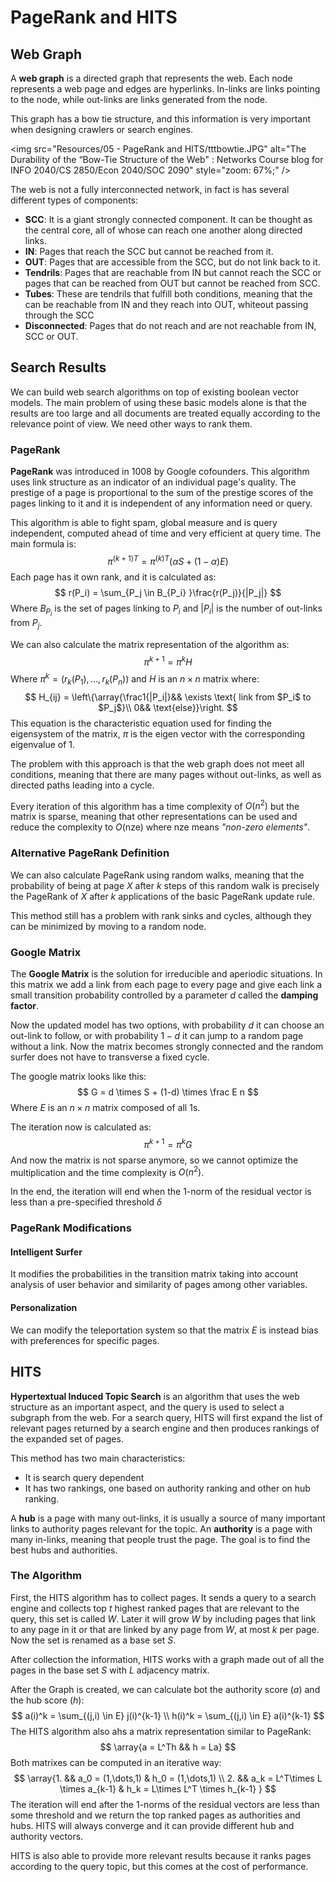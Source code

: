 # PageRank and HITS

## Web Graph

A **web graph** is a directed graph that represents the web. Each node represents a web page and edges are hyperlinks. In-links are links pointing to the node, while out-links are links generated from the node.

This graph has a bow tie structure, and this information is very important when designing crawlers or search engines.

<img src="Resources/05 - PageRank and HITS/tttbowtie.JPG" alt="The Durability of the “Bow-Tie Structure of the Web" : Networks Course blog  for INFO 2040/CS 2850/Econ 2040/SOC 2090" style="zoom: 67%;" />

The web is not a fully interconnected network, in fact is has several different types of components:

- **SCC**: It is a giant strongly connected component. It can be thought as the central core, all of whose can reach one another along directed links.
- **IN**: Pages that reach the SCC but cannot be reached from it.
- **OUT**: Pages that are accessible from the SCC, but do not link back to it.
- **Tendrils**: Pages that are reachable from IN but cannot reach the SCC or pages that can be reached from OUT but cannot be reached from SCC.
- **Tubes**: These are tendrils that fulfill both conditions, meaning that the can be reachable from IN and they reach into OUT, whiteout passing through the SCC
- **Disconnected**: Pages that do not reach and are not reachable from IN, SCC or OUT. 

## Search Results

We can build web search algorithms on top of existing boolean vector models. The main problem of using these basic models alone is that the results are too large and all documents are treated equally according to the relevance point of view. We need other ways to rank them.

### PageRank

**PageRank** was introduced in 1008 by Google cofounders. This algorithm uses link structure as an indicator of an individual page's quality. The prestige of a page is proportional to the sum of the prestige scores of the pages linking to it and it is independent of any information need or query.

This algorithm is able to fight spam, global measure and is query independent, computed ahead of time and very efficient at query time. The main formula is:
$$
\pi^{(k+1)T} = \pi^{(k)T}(\alpha S + (1-\alpha)E)
$$
Each page has it own rank, and it is calculated as:
$$
r(P_i) = \sum_{P_j \in B_{P_i}  }\frac{r(P_j)}{|P_j|}
$$
Where $B_{P_i}$ is the set of pages linking to $P_i$ and $|P_i|$ is the number of out-links from $P_j$. 

We can also calculate the matrix representation of the algorithm as:
$$
\pi^{k+1} = \pi^k H
$$
Where $\pi^k = (r_k(P_1),\dots,r_k(P_n))$  and $H$ is an $n\times n$ matrix where:
$$
H_{ij} = \left\{\array{\frac1{|P_i|}&& \exists \text{ link from $P_i$ to $P_j$}\\
0&& \text{else}}\right.
$$
This equation is the characteristic equation used for finding the eigensystem of the matrix, $\pi$ is the eigen vector with the corresponding eigenvalue of $1$. 

The problem with this approach is that the web graph does not meet all conditions, meaning that there are many pages without out-links, as well as directed paths leading into a cycle.

Every iteration of this algorithm has a time complexity of $O(n^2)$ but the matrix is sparse, meaning that other representations can be used and reduce the complexity to $O(\text{nze})$ where $\text{nze}$ means *"non-zero elements"*.

### Alternative PageRank Definition

We can also calculate PageRank using random walks, meaning that the probability of being at page $X$ after $k$ steps of this random walk is precisely the PageRank of $X$ after $k$ applications of the basic PageRank update rule.

This method still has a problem with rank sinks and cycles, although they can be minimized by moving to a random node.

### Google Matrix

The **Google Matrix** is the solution for irreducible and aperiodic situations. In this matrix we add a link from each page to every page and give each link a small transition probability controlled by a parameter $d$ called the **damping factor**.

Now the updated model has two options, with probability $d$ it can choose an out-link to follow, or with probability $1-d$ it can jump to a random page without a link. Now the matrix becomes strongly connected and the random surfer does not have to transverse a fixed cycle.

The google matrix looks like this:
$$
G = d \times S + (1-d) \times \frac E n
$$
Where $E$ is an $n \times n$ matrix composed of all $1$s.

The iteration now is calculated as:
$$
\pi^{k+1} = \pi^k G
$$
And now the matrix is not sparse anymore, so we cannot optimize the multiplication and the time complexity is $O(n^2)$.

In the end, the iteration will end when the $1$-norm of the residual vector is less than a pre-specified threshold $\delta$

### PageRank Modifications

#### Intelligent Surfer

It modifies the probabilities in the transition matrix taking into account analysis of user behavior and similarity of pages among other variables.

#### Personalization

We can modify the teleportation system so that the matrix $E$ is instead bias with preferences for specific pages.

## HITS

**Hypertextual Induced Topic Search** is an algorithm that uses the web structure as an important aspect, and the query is used to select a subgraph from the web. For a search query, HITS will first expand the list of relevant pages returned by a search engine and then produces rankings of the expanded set of pages.

This method has two main characteristics:

- It is search query dependent
- It has two rankings, one based on authority ranking and other on hub ranking.

A **hub** is a page with many out-links, it is usually a source of many important links to authority pages relevant for the topic. An **authority** is a page with many in-links, meaning that people trust the page. The goal is to find the best hubs and authorities.

### The Algorithm

 First, the HITS algorithm has to collect pages. It sends a query to a search engine and collects top $t$ highest ranked pages that are relevant to the query, this set is called $W$. Later it will grow $W$ by including pages that link to any page in it or that are linked by any page from $W$, at most $k$ per page. Now the set is renamed as a base set $S$.

After collection the information, HITS works with a graph made out of all the pages in the base set $S$ with $L$ adjacency matrix.

After the Graph is created, we can calculate bot the authority score ($a$) and the hub score ($h$):
$$
a(i)^k = \sum_{(j,i) \in E} j(i)^{k-1} \\
h(i)^k = \sum_{(j,i) \in E} a(i)^{k-1}
$$
The HITS algorithm also ahs a matrix representation similar to PageRank:
$$
\array{a = L^Th && h = La}
$$
Both matrixes can be computed in an iterative way:
$$
\array{1. && a_0 = (1,\dots,1) & h_0 = (1,\dots,1) \\
2. && a_k = L^T\times L \times a_{k-1} & h_k = L\times L^T \times h_{k-1}
}
$$
The iteration will end after the $1$-norms of the residual vectors are less than some threshold and we return the top ranked pages as authorities and hubs. HITS will always converge and it can provide different hub and authority vectors.

HITS is also able to provide more relevant results because it ranks pages according to the query topic, but this comes at the cost of performance.


